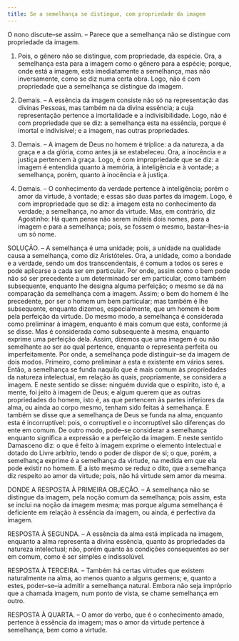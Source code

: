 ```yaml
---
title: Se a semelhança se distingue, com propriedade da imagem
---
```


O nono discute–se assim. – Parece que a semelhança não se distingue com propriedade da imagem.  

1. Pois, o gênero não se distingue, com propriedade, da espécie. Ora, a semelhança esta para a imagem como o gênero para a espécie; porque, onde está a imagem, esta imediatamente a semelhança, mas não inversamente, como se diz numa certa obra. Logo, não é com propriedade que a semelhança se distingue da imagem.  

2. Demais. – A essência da imagem consiste não só na representação das divinas Pessoas, mas também na da divina essência; a cuja representação pertence a imortalidade e a indivisibilidade. Logo, não é com propriedade que se diz: a semelhança esta na essência, porque é imortal e indivisível; e a imagem, nas outras propriedades.  

3. Demais. – A imagem de Deus no homem é tríplice: a da natureza, a da graça e a da glória, como antes já se estabeleceu. Ora, a inocência e a justiça pertencem à graça. Logo, é com impropriedade que se diz: a imagem é entendida quanto à memória, à inteligência e à vontade; a semelhança, porém, quanto à inocência e à justiça.  

4. Demais. – O conhecimento da verdade pertence à inteligência; porém o amor da virtude, à vontade; e essas são duas partes da imagem. Logo, é com impropriedade que se diz: a imagem esta no conhecimento da verdade; a semelhança, no amor da virtude. Mas, em contrário, diz Agostinho: Há quem pense não serem inúteis dois nomes, para a imagem e para a semelhança; pois, se fossem o mesmo, bastar–lhes–ia um só nome.  

SOLUÇÃO. – A semelhança é uma unidade; pois, a unidade na qualidade causa a semelhança, como diz Aristóteles. Ora, a unidade, como a bondade e a verdade, sendo um dos transcendentais, é comum a todos os seres e pode aplicarse a cada ser em particular. Por onde, assim como o bem pode não só ser precedente a um determinado ser em particular, como também subsequente, enquanto lhe designa alguma perfeição; o mesmo se dá na comparação da semelhança com a imagem. Assim; o bem do homem é lhe precedente, por ser o homem um bem particular; mas também é lhe subsequente, enquanto dizemos, especialmente, que um homem é bom pela perfeição da virtude. Do mesmo modo, a semelhança é considerada como preliminar à imagem, enquanto é mais comum que esta, conforme já se disse. Mas é considerada como subsequente à mesma, enquanto exprime uma perfeição dela. Assim, dizemos que uma imagem é ou não semelhante ao ser ao qual pertence, enquanto o representa perfeita ou imperfeitamente.  Por onde, a semelhança pode distinguir–se da imagem de dois modos. Primeiro, como preliminar a esta e existente em vários seres. Então, a semelhança se funda naquilo que é mais comum às propriedades da natureza intelectual, em relação às quais, propriamente, se considera a imagem. E neste sentido se disse: ninguém duvida que o espírito, isto é, a mente, foi jeito à imagem de Deus; e algum querem que as outras propriedades do homem, isto é, as que pertencem às partes inferiores da alma, ou ainda ao corpo mesmo, tenham sido feitas à semelhança. E também se disse que a semelhança de Deus se funda na alma, enquanto esta é incorruptível: pois, o corruptível e o incorruptível são diferenças do ente em comum. De outro modo, pode–se considerar a semelhança enquanto significa a expressão e a perfeição da imagem. E neste sentido Damasceno diz: o que é feito à imagem exprime o elemento intelectual e dotado do Livre arbítrio, tendo o poder de dispor de si; o que, porém, a semelhança exprime é a semelhança da virtude, na medida em que ela pode existir no homem. E a isto mesmo se reduz o dito, que a semelhança diz respeito ao amor da virtude; pois, não há virtude sem amor da mesma.  

DONDE A RESPOSTA À PRIMEIRA OBJEÇÃO. – A semelhança não se distingue da imagem, pela noção comum da semelhança; pois assim, esta se inclui na noção da imagem mesma; mas porque alguma semelhança é deficiente em relação à essência da imagem, ou ainda, é perfectiva da imagem.  

RESPOSTA À SEGUNDA. – A essência da alma está implicada na imagem, enquanto a alma representa a divina essência, quanto às propriedades da natureza intelectual; não, porém quanto às condições consequentes ao ser em comum, como é ser simples e indissolúvel.  

RESPOSTA À TERCEIRA. – Também há certas virtudes que existem naturalmente na alma, ao menos quanto a alguns germens; e, quanto a estes, poder–se–ia admitir a semelhança natural. Embora não seja impróprio que a chamada imagem, num ponto de vista, se chame semelhança em outro.  

RESPOSTA À QUARTA. – O amor do verbo, que é o conhecimento amado, pertence à essência da imagem; mas o amor da virtude pertence à semelhança, bem como a virtude.